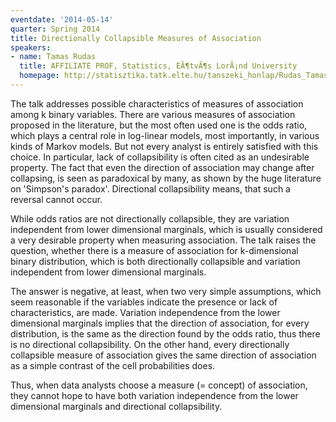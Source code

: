 ```yaml
---
eventdate: '2014-05-14'
quarter: Spring 2014
title: Directionally Collapsible Measures of Association
speakers:
- name: Tamas Rudas
  title: AFFILIATE PROF, Statistics, EÃ¶tvÃ¶s LorÃ¡nd University
  homepage: http://statisztika.tatk.elte.hu/tanszeki_honlap/Rudas_Tamas.htm
---
```

The talk addresses possible characteristics of measures of association among k binary variables. There are various measures of association proposed in the literature, but the most often used one is the odds ratio, which plays a central role in log-linear models, most importantly, in various kinds of Markov models. But not every analyst is entirely satisfied with this choice. In particular, lack of collapsibility is often cited as an undesirable property. The fact that even the direction of association may change after collapsing, is seen as paradoxical by many, as shown by the huge literature on 'Simpson's paradox'. Directional collapsibility means, that such a reversal cannot occur.

While odds ratios are not directionally collapsible, they are variation independent from lower dimensional marginals, which is usually considered a very desirable property when measuring association. The talk raises the question, whether there is a measure of association for k-dimensional binary distribution, which is both directionally collapsible and variation independent from lower dimensional marginals.

The answer is negative, at least, when two very simple assumptions, which seem reasonable if the variables indicate the presence or lack of characteristics, are made. Variation independence from the lower dimensional marginals implies that the direction of association, for every distribution, is the same as the direction found by the odds ratio, thus there is no directional collapsibility. On the other hand, every directionally collapsible measure of association gives the same direction of association as a simple contrast of the cell probabilities does.

Thus, when data analysts choose a measure (= concept) of association, they cannot hope to have both variation independence from the lower dimensional marginals and directional collapsibility.